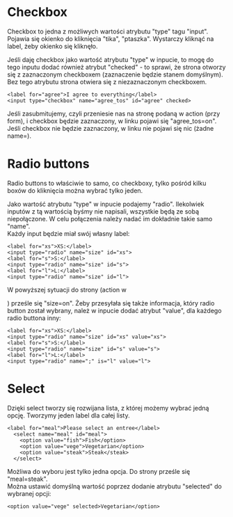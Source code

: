 # Checkbox  
Checkbox to jedna z możliwych wartości atrybutu "type" tagu "input".  
Pojawia się okienko do kliknięcia "tika", "ptaszka". Wystarczy kliknąć na label, żeby okienko się kliknęło.  
  
Jeśli daję checkbox jako wartość atrybutu "type" w inpucie, to mogę do tego inputu dodać również atrybut "checked" - to sprawi, że strona otworzy się z zaznaczonym checkboxem (zaznaczenie będzie stanem domyślnym). Bez tego atrybutu strona otwiera się z niezaznaczonym checkboxem.  

```
<label for="agree">I agree to everything</label>
<input type="checkbox" name="agree_tos" id="agree" checked>
```
  
Jeśli zasubmitujemy, czyli przeniesie nas na stronę podaną w action (przy form), i checkbox będzie zaznaczony, w linku pojawi się "agree_tos=on". Jeśli checkbox nie będzie zaznaczony, w linku nie pojawi się nic (żadne name=).
  
# Radio buttons  
Radio buttons to właściwie to samo, co checkboxy, tylko pośród kilku boxów do kliknięcia można wybrać tylko jeden.  
  
Jako wartość atrybutu "type" w inpucie podajemy "radio". Ilekolwiek inputów z tą wartością byśmy nie napisali, wszystkie będą ze sobą niepołączone. W celu połączenia należy nadać im dokładnie takie samo "name".  
Każdy input będzie miał swój własny label:    
```
<label for="xs">XS:</label>
<input type="radio" name="size" id="xs">
<label for="s">S:</label>
<input type="radio" name="size" id="s">
<label for="l">L:</label>
<input type="radio" name="size" id="l">
```
W powyższej sytuacji do strony (action w <form>) prześle się "size=on". Żeby przesyłała się także informacja, który radio button został wybrany, należ w inpucie dodać atrybut "value", dla każdego radio buttona inny:  
```
<label for="xs">XS:</label>
<input type="radio" name="size" id="xs" value="xs">
<label for="s">S:</label>
<input type="radio" name="size" id="s" value="s">
<label for="l">L:</label>
<input type="radio" name=";" is="l" value="l">
```
  
# Select  
Dzięki select tworzy się rozwijana lista, z której możemy wybrać jedną opcję. Tworzymy jeden label dla całej listy.  
```
<label for="meal">Please select an entree</label>
  <select name="meal" id="meal">
    <option value="fish">Fish</option>
    <option value="vege">Vegetarian</option>
    <option value="steak">Steak</steak>
  </select>
```
  
Możliwa do wyboru jest tylko jedna opcja. Do strony prześle się "meal=steak".  
Można ustawić domyślną wartość poprzez dodanie atrybutu "selected" do wybranej opcji:  
```
<option value="vege" selected>Vegetarian</option>
```
